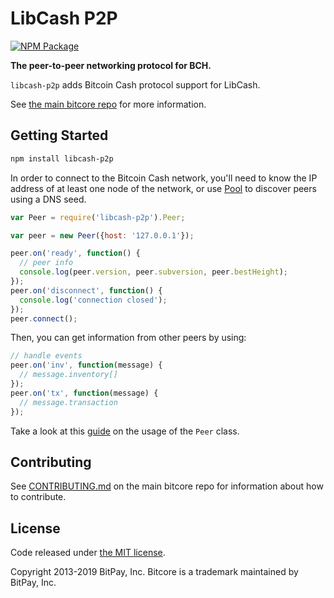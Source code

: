 # LibCash P2P

[![NPM Package](https://img.shields.io/npm/v/bitcore-p2p-cash.svg?style=flat-square)](https://www.npmjs.org/package/bitcore-p2p-cash)

**The peer-to-peer networking protocol for BCH.**

`libcash-p2p` adds Bitcoin Cash protocol support for LibCash.

See [the main bitcore repo](https://github.com/bitpay/bitcore) for more information.

## Getting Started

```sh
npm install libcash-p2p
```

In order to connect to the Bitcoin Cash network, you'll need to know the IP address of at least one node of the network, or use [Pool](./docs/pool.md) to discover peers using a DNS seed.

```javascript
var Peer = require('libcash-p2p').Peer;

var peer = new Peer({host: '127.0.0.1'});

peer.on('ready', function() {
  // peer info
  console.log(peer.version, peer.subversion, peer.bestHeight);
});
peer.on('disconnect', function() {
  console.log('connection closed');
});
peer.connect();
```

Then, you can get information from other peers by using:

```javascript
// handle events
peer.on('inv', function(message) {
  // message.inventory[]
});
peer.on('tx', function(message) {
  // message.transaction
});
```

Take a look at this [guide](./docs/peer.md) on the usage of the `Peer` class.

## Contributing

See [CONTRIBUTING.md](https://github.com/bitpay/bitcore/blob/master/CONTRIBUTING.md) on the main bitcore repo for information about how to contribute.

## License

Code released under [the MIT license](https://github.com/bitpay/bitcore/blob/master/LICENSE).

Copyright 2013-2019 BitPay, Inc. Bitcore is a trademark maintained by BitPay, Inc.
